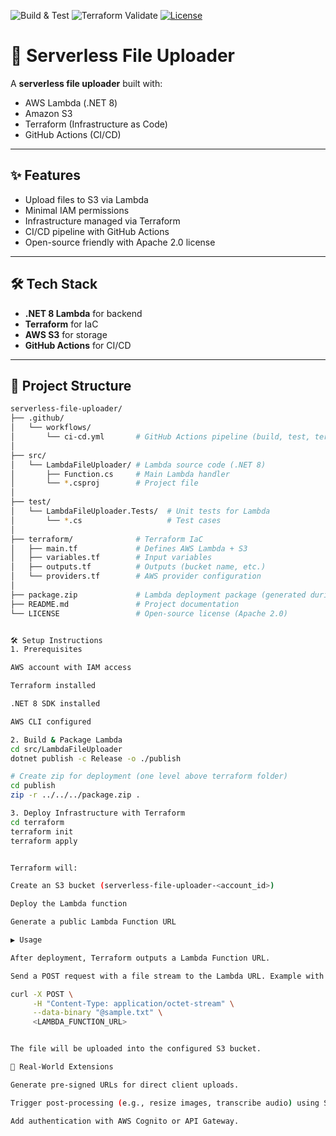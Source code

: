 ![Build & Test](https://github.com/hpkhariprasad/serverless-file-uploader/actions/workflows/ci-cd.yml/badge.svg?branch=main&event=push&job=build-test)
![Terraform Validate](https://github.com/hpkhariprasad/serverless-file-uploader/actions/workflows/ci-cd.yml/badge.svg?branch=main&event=push&job=terraform-validate)
[![License](https://img.shields.io/badge/License-Apache%202.0-blue.svg)](./LICENSE)

# 🚀 Serverless File Uploader

A **serverless file uploader** built with:
- AWS Lambda (.NET 8)
- Amazon S3
- Terraform (Infrastructure as Code)
- GitHub Actions (CI/CD)

---

## ✨ Features
- Upload files to S3 via Lambda
- Minimal IAM permissions
- Infrastructure managed via Terraform
- CI/CD pipeline with GitHub Actions
- Open-source friendly with Apache 2.0 license

---

## 🛠️ Tech Stack
- **.NET 8 Lambda** for backend
- **Terraform** for IaC
- **AWS S3** for storage
- **GitHub Actions** for CI/CD

---

## 📂 Project Structure

```bash
serverless-file-uploader/
├── .github/
│   └── workflows/
│       └── ci-cd.yml       # GitHub Actions pipeline (build, test, terraform validate)
│
├── src/
│   └── LambdaFileUploader/ # Lambda source code (.NET 8)
│       ├── Function.cs     # Main Lambda handler
│       └── *.csproj        # Project file
│
├── test/
│   └── LambdaFileUploader.Tests/  # Unit tests for Lambda
│       └── *.cs                   # Test cases
│
├── terraform/              # Terraform IaC
│   ├── main.tf             # Defines AWS Lambda + S3
│   ├── variables.tf        # Input variables
│   ├── outputs.tf          # Outputs (bucket name, etc.)
│   └── providers.tf        # AWS provider configuration
│
├── package.zip             # Lambda deployment package (generated during build)
├── README.md               # Project documentation
└── LICENSE                 # Open-source license (Apache 2.0)


🛠️ Setup Instructions
1. Prerequisites

AWS account with IAM access

Terraform installed

.NET 8 SDK installed

AWS CLI configured

2. Build & Package Lambda
cd src/LambdaFileUploader
dotnet publish -c Release -o ./publish

# Create zip for deployment (one level above terraform folder)
cd publish
zip -r ../../../package.zip .

3. Deploy Infrastructure with Terraform
cd terraform
terraform init
terraform apply


Terraform will:

Create an S3 bucket (serverless-file-uploader-<account_id>)

Deploy the Lambda function

Generate a public Lambda Function URL

▶️ Usage

After deployment, Terraform outputs a Lambda Function URL.

Send a POST request with a file stream to the Lambda URL. Example with curl:

curl -X POST \
     -H "Content-Type: application/octet-stream" \
     --data-binary "@sample.txt" \
     <LAMBDA_FUNCTION_URL>


The file will be uploaded into the configured S3 bucket.

📌 Real-World Extensions

Generate pre-signed URLs for direct client uploads.

Trigger post-processing (e.g., resize images, transcribe audio) using S3 Events + Lambda.

Add authentication with AWS Cognito or API Gateway.
